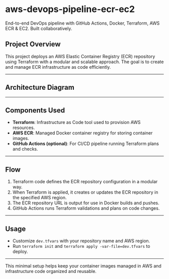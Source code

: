 # aws-devops-pipeline-ecr-ec2
End-to-end DevOps pipeline with GitHub Actions, Docker, Terraform, AWS ECR &amp; EC2. Built collaboratively.

## Project Overview
This project deploys an AWS Elastic Container Registry (ECR) repository using Terraform with a modular and scalable approach. The goal is to create and manage ECR infrastructure as code efficiently.

---

## Architecture Diagram

---

## Components Used

- **Terraform**: Infrastructure as Code tool used to provision AWS resources.
- **AWS ECR**: Managed Docker container registry for storing container images.
- **GitHub Actions (optional)**: For CI/CD pipeline running Terraform plans and checks.

---

## Flow

1. Terraform code defines the ECR repository configuration in a modular way.
2. When Terraform is applied, it creates or updates the ECR repository in the specified AWS region.
3. The ECR repository URL is output for use in Docker builds and pushes.
4. GitHub Actions runs Terraform validations and plans on code changes.

---

## Usage

- Customize `dev.tfvars` with your repository name and AWS region.
- Run `terraform init` and `terraform apply -var-file=dev.tfvars` to deploy.

---

This minimal setup helps keep your container images managed in AWS and infrastructure code organized and reusable.
